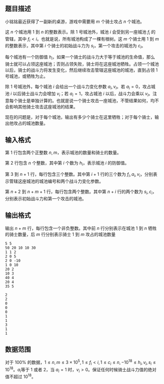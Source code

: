 ## 题目描述
 
小铭铭最近获得了一副新的桌游，游戏中需要用 $m$ 个骑士攻占 $n$ 个城池。

这 $n$ 个城池用 $1$ 到 $n$ 的整数表示。除 $1$ 号城池外，城池 $i$ 会受到另一座城池 $f_i$ 的管辖，其中 $f_i<i$。也就是说，所有城池构成了一棵有根树。这 $m$ 个骑士用 $1$ 到 $m$ 的整数表示，其中第 $i$ 个骑士的初始战斗力为 $s_i$，第一个攻击的城池为 $c_i$。

每个城池有一个防御值 $h_i$，如果一个骑士的战斗力大于等于城池的生命值，那么骑士就可以占领这座城池；否则占领失败，骑士将在这座城池牺牲。占领一个城池以后，骑士的战斗力将发生变化，然后继续攻击管辖这座城池的城池，直到占领 $1$ 号城池，或牺牲为止。

除 $1$ 号城池外，每个城池 $i$ 会给出一个战斗力变化参数 $a_i,v_i$。若 $a_i=0$，攻占城池 $i$ 以后骑士战斗力会增加 $v_i$；若 $a_i=1$，攻占城池 $i$ 以后，战斗力会乘以 $v_i$。注意每个骑士是单独计算的。也就是说一个骑士攻击一座城池，不管结果如何，均不会影响其他骑士攻击这座城池的结果。

现在的问题是，对于每个城池，输出有多少个骑士在这里牺牲；对于每个骑士，输出他攻占的城池数量。

## 输入格式

第 $1$ 行包含两个正整数 $n,m$，表示城池的数量和骑士的数量。

第 $2$ 行包含 $n$ 个整数，其中第 $i$ 个数为 $h_i$，表示城池 $i$ 的防御值。

第 $3$ 到 $n+1$ 行，每行包含三个整数。其中第 $i+1$ 行的三个数为 $f_i,a_i,v_i$，分别表示管辖这座城池的城池编号和两个战斗力变化参数。

第 $n+2$ 到 $n+m+1$ 行，每行包含两个整数。其中第 $n+i$ 行的两个数为 $s_i,c_i$，分别表示初始战斗力和第一个攻击的城池。

## 输出格式

输出 $n+m$ 行，每行包含一个非负整数。其中前 $n$ 行分别表示在城池 $1$ 到 $n$ 牺牲的骑士数量，后 $m$ 行分别表示骑士 $1$ 到 $m$ 攻占的城池数量

```input1
5 5
50 20 10 10 30
1 1 2
2 0 5
2 0 -10
1 0 10
20 2
10 3
40 4
20 4
35 5
```


```output1
2
2
0
0
0
1
1
3
1
1
```

## 数据范围

对于 $100\%$ 的数据，$1\le n,m\le 3\times 10^5, 1\le f_i<i, 1\le c_i\le n, -10^{18}\le h_i,v_i,s_i\le 10^{18}$。$a_i$等于 $1$ 或者 $2$，当 $a_i=1$ 时，$v_i>0$。保证任何时候骑士战斗力值的绝对值不超过 $10^{18}$。


